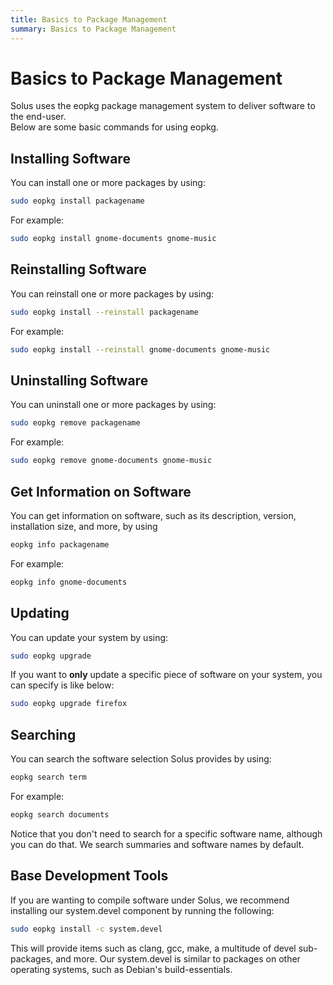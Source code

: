 ```yaml
---
title: Basics to Package Management
summary: Basics to Package Management
---
```


# Basics to Package Management

Solus uses the eopkg package management system to deliver software to the end-user.  
Below are some basic commands for using eopkg.

## Installing Software

You can install one or more packages by using:

```bash
sudo eopkg install packagename
```

For example:

```bash
sudo eopkg install gnome-documents gnome-music
```

## Reinstalling Software

You can reinstall one or more packages by using:

```bash
sudo eopkg install --reinstall packagename
```

For example:

```bash
sudo eopkg install --reinstall gnome-documents gnome-music
```

## Uninstalling Software

You can uninstall one or more packages by using:

```bash
sudo eopkg remove packagename
```

For example:

```bash
sudo eopkg remove gnome-documents gnome-music
```

## Get Information on Software

You can get information on software, such as its description, version, installation size, and more, by using

```bash
eopkg info packagename
```

For example:

```bash
eopkg info gnome-documents
```

## Updating

You can update your system by using:

```bash
sudo eopkg upgrade
```

If you want to **only** update a specific piece of software on your system, you can specify is like below:

```bash
sudo eopkg upgrade firefox
```

## Searching

You can search the software selection Solus provides by using:

```bash
eopkg search term
```

For example:

```bash
eopkg search documents
```

Notice that you don't need to search for a specific software name, although you can do that. We search summaries and software names by default.

## Base Development Tools

If you are wanting to compile software under Solus, we recommend installing our system.devel component by running the following:

```bash
sudo eopkg install -c system.devel
```

This will provide items such as clang, gcc, make, a multitude of devel sub-packages, and more. Our system.devel is similar to packages on other operating systems, such as Debian's build-essentials.
